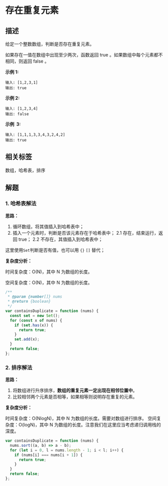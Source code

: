# 存在重复元素

## 描述

给定一个整数数组，判断是否存在重复元素。

如果存在一值在数组中出现至少两次，函数返回 true 。如果数组中每个元素都不相同，则返回 false 。

**示例 1:**

```
输入: [1,2,3,1]
输出: true
```

**示例 2:**

```
输入: [1,2,3,4]
输出: false
```

**示例  3:**

```
输入: [1,1,1,3,3,4,3,2,4,2]
输出: true
```

## 相关标签

数组，哈希表，排序

## 解题

### 1. 哈希表解法

**思路：**

1. 循环数组，将其值插入到哈希表中；
2. 插入一个元素时，判断是否该元素存在于哈希表中；
   2.1 存在，结束运行，返回 true；
   2.2 不存在，其值插入到哈希表中；

这里使用`Set`判断是否有值，也可以用 `{}` `[]` 替代；

**复杂度分析：**

时间复杂度：O(N)，其中 N 为数组的长度。

空间复杂度：O(N)，其中 N 为数组的长度。

```js
/**
 * @param {number[]} nums
 * @return {boolean}
 */
var containsDuplicate = function (nums) {
  const set = new Set();
  for (const x of nums) {
    if (set.has(x)) {
      return true;
    }
    set.add(x);
  }
  return false;
};
```

### 2. 排序解法

**思路：**

1. 将数组进行升序排序，**数组的重复元素一定出现在相邻位置中**。
2. 比较相邻两个元素是否相等，如果相等则说明存在重复的元素。

**复杂度分析：**

时间复杂度：O(NlogN)，其中 N 为数组的长度。需要对数组进行排序。
空间复杂度：O(logN)，其中 N 为数组的长度。注意我们在这里应当考虑递归调用栈的深度。

```js
var containsDuplicate = function (nums) {
  nums.sort((a, b) => a - b);
  for (let i = 0, l = nums.length - 1; i < l; i++) {
    if (nums[i] === nums[i + 1]) {
      return true;
    }
  }
  return false;
};
```
